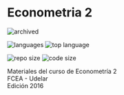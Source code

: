 # Econometria 2 

![archived](https://img.shields.io/badge/lifecycle-archived-red.svg)

![languages](https://img.shields.io/github/languages/count/daczarne/udelar_econometria_2)
![top language](https://img.shields.io/github/languages/top/daczarne/udelar_econometria_2) 

![repo size](https://img.shields.io/github/repo-size/daczarne/udelar_econometria_2)
![code size](https://img.shields.io/github/languages/code-size/daczarne/udelar_econometria_2)

Materiales del curso de Econometría 2  
FCEA - Udelar  
Edición 2016  
